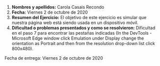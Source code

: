 1. **Nombres y apellidos:** Carola Casais Recondo
2. **Fecha:** Viernes 2 de octubre de 2020
3. **Resumen del Ejercicio:** El objetivo de este ejercicio es simular que nuestra página web está siendo usada en un dispositivo móvil.
4. **Dificultad o problemas presentados y como se resolvieron:** Dificultad en el paso 7 para encontrar las pestañas indicadas (In the DevTools - Microsoft Edge 
window click Emulation under Display change the orientation as Portrait and then from the resolution drop-down list click 800x480).

Fecha de entrega: Viernes 2 de octubre de 2020

